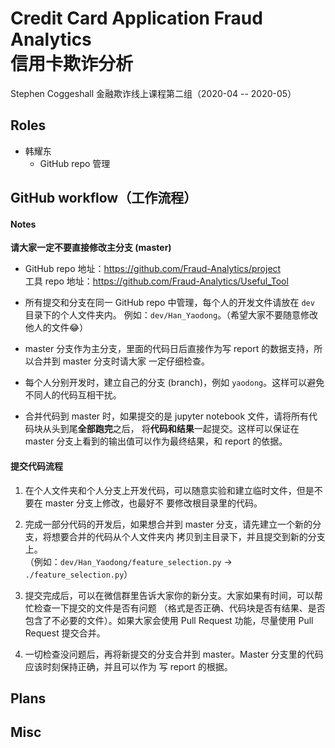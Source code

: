 # Credit Card Application Fraud Analytics <br/> 信用卡欺诈分析

Stephen Coggeshall 金融欺诈线上课程第二组（2020-04 -- 2020-05）

## Roles

- 韩耀东
    - GitHub repo 管理

## GitHub workflow（工作流程）

#### Notes

**请大家一定不要直接修改主分支 (master)**

- GitHub repo 地址：https://github.com/Fraud-Analytics/project <br/>
工具 repo 地址：https://github.com/Fraud-Analytics/Useful_Tool

- 所有提交和分支在同一 GitHub repo 中管理，每个人的开发文件请放在 `dev` 目录下的个人文件夹内。
例如：`dev/Han_Yaodong`。（希望大家不要随意修改他人的文件😂）

- master 分支作为主分支，里面的代码日后直接作为写 report 的数据支持，所以合并到 master 分支时请大家
一定仔细检查。

- 每个人分别开发时，建立自己的分支 (branch)，例如 `yaodong`。这样可以避免不同人的代码互相干扰。

- 合并代码到 master 时，如果提交的是 jupyter notebook 文件，请将所有代码块从头到尾**全部跑完**之后，
将**代码和结果**一起提交。这样可以保证在 master 分支上看到的输出值可以作为最终结果，和 report 的依据。

#### 提交代码流程

1. 在个人文件夹和个人分支上开发代码，可以随意实验和建立临时文件，但是不要在 master 分支上修改，也最好不
要修改根目录里的代码。

1. 完成一部分代码的开发后，如果想合并到 master 分支，请先建立一个新的分支，将想要合并的代码从个人文件夹内
拷贝到主目录下，并且提交到新的分支上。<br/>
（例如：`dev/Han_Yaodong/feature_selection.py` -> `./feature_selection.py`）

1. 提交完成后，可以在微信群里告诉大家你的新分支。大家如果有时间，可以帮忙检查一下提交的文件是否有问题
（格式是否正确、代码块是否有结果、是否包含了不必要的文件）。如果大家会使用 Pull Request 功能，尽量使用
 Pull Request 提交合并。
 
 1. 一切检查没问题后，再将新提交的分支合并到 master。Master 分支里的代码应该时刻保持正确，并且可以作为
 写 report 的根据。

## Plans

## Misc
